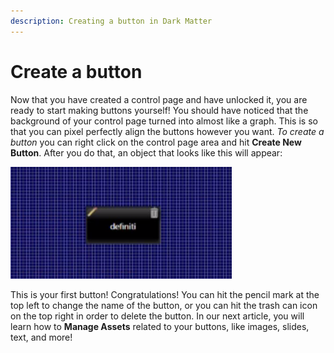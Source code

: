 ```yaml
---
description: Creating a button in Dark Matter
---
```


# Create a button

Now that you have created a control page and have unlocked it, you are ready to start making buttons yourself! You should have noticed that the background of your control page turned into almost like a graph. This is so that you can pixel perfectly align the buttons however you want. _To create a button_ you can right click on the control page area and hit **Create New Button**. After you do that, an object that looks like this will appear:

![Your very first button](<../.gitbook/assets/image (11).png>)

This is your first button! Congratulations! You can hit the pencil mark at the top left to change the name of the button, or you can hit the trash can icon on the top right in order to delete the button. In our next article, you will learn how to **Manage Assets** related to your buttons, like images, slides, text, and more!
